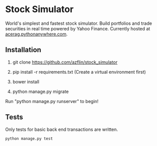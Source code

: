# Stock Simulator
World's simplest and fastest stock simulator. Build portfolios and trade securities in real time powered by Yahoo Finance. Currently hosted at [acerag.pythonanywhere.com](https://acerag.pythonanywhere.com).

## Installation
1) git clone https://github.com/azflin/stock_simulator

2) pip install -r requirements.txt (Create a virtual environment first)

3) bower install

4) python manage.py migrate

Run "python manage.py runserver" to begin!

## Tests
Only tests for basic back end transactions are written.

```
python manage.py test
```
